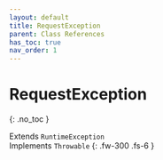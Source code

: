 ```yaml
---
layout: default
title: RequestException
parent: Class References
has_toc: true
nav_order: 1
---
```


# RequestException
{: .no_toc }

Extends `RuntimeException` <br> Implements `Throwable`
{: .fw-300 .fs-6 }

